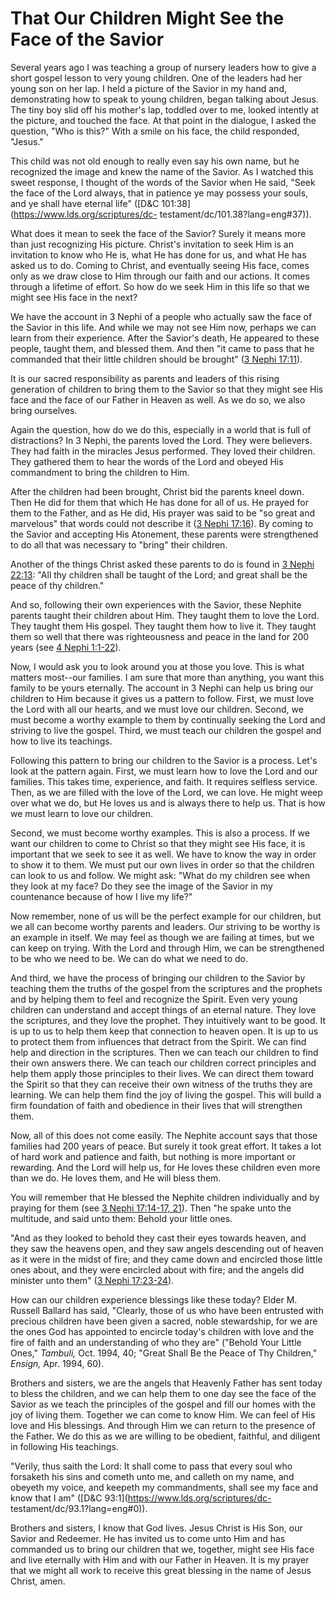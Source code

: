 # That Our Children Might See the Face of the Savior

Several years ago I was teaching a group of nursery leaders how to give a
short gospel lesson to very young children. One of the leaders had her young
son on her lap. I held a picture of the Savior in my hand and, demonstrating
how to speak to young children, began talking about Jesus. The tiny boy slid
off his mother's lap, toddled over to me, looked intently at the picture, and
touched the face. At that point in the dialogue, I asked the question, "Who is
this?" With a smile on his face, the child responded, "Jesus."

This child was not old enough to really even say his own name, but he
recognized the image and knew the name of the Savior. As I watched this sweet
response, I thought of the words of the Savior when He said, "Seek the face of
the Lord always, that in patience ye may possess your souls, and ye shall have
eternal life" ([D&amp;C 101:38](https://www.lds.org/scriptures/dc-
testament/dc/101.38?lang=eng#37)).

What does it mean to seek the face of the Savior? Surely it means more than
just recognizing His picture. Christ's invitation to seek Him is an invitation
to know who He is, what He has done for us, and what He has asked us to do.
Coming to Christ, and eventually seeing His face, comes only as we draw close
to Him through our faith and our actions. It comes through a lifetime of
effort. So how do we seek Him in this life so that we might see His face in
the next?

We have the account in 3 Nephi of a people who actually saw the face of the
Savior in this life. And while we may not see Him now, perhaps we can learn
from their experience. After the Savior's death, He appeared to these people,
taught them, and blessed them. And then "it came to pass that he commanded
that their little children should be brought" ([3 Nephi
17:11](https://www.lds.org/scriptures/bofm/3-ne/17.11?lang=eng#10)).

It is our sacred responsibility as parents and leaders of this rising
generation of children to bring them to the Savior so that they might see His
face and the face of our Father in Heaven as well. As we do so, we also bring
ourselves.

Again the question, how do we do this, especially in a world that is full of
distractions? In 3 Nephi, the parents loved the Lord. They were believers.
They had faith in the miracles Jesus performed. They loved their children.
They gathered them to hear the words of the Lord and obeyed His commandment to
bring the children to Him.

After the children had been brought, Christ bid the parents kneel down. Then
He did for them that which He has done for all of us. He prayed for them to
the Father, and as He did, His prayer was said to be "so great and marvelous"
that words could not describe it ([3 Nephi
17:16](https://www.lds.org/scriptures/bofm/3-ne/17.16?lang=eng#15)). By coming
to the Savior and accepting His Atonement, these parents were strengthened to
do all that was necessary to "bring" their children.

Another of the things Christ asked these parents to do is found in [3 Nephi
22:13](https://www.lds.org/scriptures/bofm/3-ne/22.13?lang=eng#12): "All thy
children shall be taught of the Lord; and great shall be the peace of thy
children."

And so, following their own experiences with the Savior, these Nephite parents
taught their children about Him. They taught them to love the Lord. They
taught them His gospel. They taught them how to live it. They taught them so
well that there was righteousness and peace in the land for 200 years (see [4
Nephi 1:1-22](https://www.lds.org/scriptures/bofm/4-ne/1.1-22?lang=eng#0)).

Now, I would ask you to look around you at those you love. This is what
matters most--our families. I am sure that more than anything, you want this
family to be yours eternally. The account in 3 Nephi can help us bring our
children to Him because it gives us a pattern to follow. First, we must love
the Lord with all our hearts, and we must love our children. Second, we must
become a worthy example to them by continually seeking the Lord and striving
to live the gospel. Third, we must teach our children the gospel and how to
live its teachings.

Following this pattern to bring our children to the Savior is a process. Let's
look at the pattern again. First, we must learn how to love the Lord and our
families. This takes time, experience, and faith. It requires selfless
service. Then, as we are filled with the love of the Lord, we can love. He
might weep over what we do, but He loves us and is always there to help us.
That is how we must learn to love our children.

Second, we must become worthy examples. This is also a process. If we want our
children to come to Christ so that they might see His face, it is important
that we seek to see it as well. We have to know the way in order to show it to
them. We must put our own lives in order so that the children can look to us
and follow. We might ask: "What do my children see when they look at my face?
Do they see the image of the Savior in my countenance because of how I live my
life?"

Now remember, none of us will be the perfect example for our children, but we
all can become worthy parents and leaders. Our striving to be worthy is an
example in itself. We may feel as though we are failing at times, but we can
keep on trying. With the Lord and through Him, we can be strengthened to be
who we need to be. We can do what we need to do.

And third, we have the process of bringing our children to the Savior by
teaching them the truths of the gospel from the scriptures and the prophets
and by helping them to feel and recognize the Spirit. Even very young children
can understand and accept things of an eternal nature. They love the
scriptures, and they love the prophet. They intuitively want to be good. It is
up to us to help them keep that connection to heaven open. It is up to us to
protect them from influences that detract from the Spirit. We can find help
and direction in the scriptures. Then we can teach our children to find their
own answers there. We can teach our children correct principles and help them
apply those principles to their lives. We can direct them toward the Spirit so
that they can receive their own witness of the truths they are learning. We
can help them find the joy of living the gospel. This will build a firm
foundation of faith and obedience in their lives that will strengthen them.

Now, all of this does not come easily. The Nephite account says that those
families had 200 years of peace. But surely it took great effort. It takes a
lot of hard work and patience and faith, but nothing is more important or
rewarding. And the Lord will help us, for He loves these children even more
than we do. He loves them, and He will bless them.

You will remember that He blessed the Nephite children individually and by
praying for them (see [3 Nephi 17:14-17,
21](https://www.lds.org/scriptures/bofm/3-ne/17.14-17%2C21?lang=eng#13)). Then
"he spake unto the multitude, and said unto them: Behold your little ones.

"And as they looked to behold they cast their eyes towards heaven, and they
saw the heavens open, and they saw angels descending out of heaven as it were
in the midst of fire; and they came down and encircled those little ones
about, and they were encircled about with fire; and the angels did minister
unto them" ([3 Nephi
17:23-24](https://www.lds.org/scriptures/bofm/3-ne/17.23-24?lang=eng#22)).

How can our children experience blessings like these today? Elder M. Russell
Ballard has said, "Clearly, those of us who have been entrusted with precious
children have been given a sacred, noble stewardship, for we are the ones God
has appointed to encircle today's children with love and the fire of faith and
an understanding of who they are" ("Behold Your Little Ones," _Tambuli,_ Oct.
1994, 40; "Great Shall Be the Peace of Thy Children," _Ensign,_ Apr. 1994,
60).

Brothers and sisters, we are the angels that Heavenly Father has sent today to
bless the children, and we can help them to one day see the face of the Savior
as we teach the principles of the gospel and fill our homes with the joy of
living them. Together we can come to know Him. We can feel of His love and His
blessings. And through Him we can return to the presence of the Father. We do
this as we are willing to be obedient, faithful, and diligent in following His
teachings.

"Verily, thus saith the Lord: It shall come to pass that every soul who
forsaketh his sins and cometh unto me, and calleth on my name, and obeyeth my
voice, and keepeth my commandments, shall see my face and know that I am"
([D&amp;C 93:1](https://www.lds.org/scriptures/dc-
testament/dc/93.1?lang=eng#0)).

Brothers and sisters, I know that God lives. Jesus Christ is His Son, our
Savior and Redeemer. He has invited us to come unto Him and has commanded us
to bring our children that we, together, might see His face and live eternally
with Him and with our Father in Heaven. It is my prayer that we might all work
to receive this great blessing in the name of Jesus Christ, amen.

